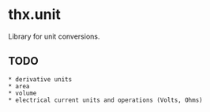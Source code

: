 # thx.unit

Library for unit conversions.

## TODO
    * derivative units
    * area
    * volume
    * electrical current units and operations (Volts, Ohms)
